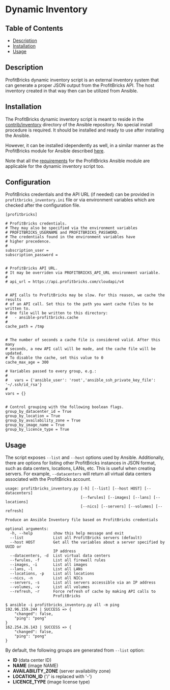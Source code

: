 # Dynamic Inventory

## Table of Contents

* [Description](#description)
* [Installation](#installation)
* [Usage](#usage)

## Description

ProfitBricks dynamic inventory script is an external inventory system that can generate a proper JSON output from the ProfitBricks API.
The host inventory created in that way then can be utilized from Ansible.

## Installation

The ProfitBricks dynamic inventory script is meant to reside in the [contrib/inventory](https://github.com/ansible/ansible/tree/devel/contrib/inventory)
directory of the Ansible repository. No special install procedure is required. It should be installed and ready to use after installing the Ansible.

However, it can be installed idependently as well, in a similar manner as the ProfitBricks module for Ansible described
[here](https://github.com/profitbricks/profitbricks-module-ansible#installation).

Note that all the [requirements](https://github.com/profitbricks/profitbricks-module-ansible#getting-started) for the ProfitBricks Ansible module
are applicable for the dynamic inventory script too.

## Configuration

ProfitBricks credentials and the API URL (if needed) can be provided in `profitbricks_inventory.ini` file or via environment variables which
are checked after the configuration file.

```
[profitbricks]

# ProfitBricks credentials.
# They may also be specified via the environment variables
# PROFITBRICKS_USERNAME and PROFITBRICKS_PASSWORD.
# The credentials found in the environment variables have
# higher precedence.
#
subscription_user =
subscription_password =


# ProfitBricks API URL.
# It may be overriden via PROFITBRICKS_API_URL environment variable.
#
# api_url = https://api.profitbricks.com/cloudapi/v4


# API calls to ProfitBricks may be slow. For this reason, we cache the results
# of an API call. Set this to the path you want cache files to be written to.
# One file will be written to this directory:
#   - ansible-profitbricks.cache
#
cache_path = /tmp


# The number of seconds a cache file is considered valid. After this many
# seconds, a new API call will be made, and the cache file will be updated.
# To disable the cache, set this value to 0
cache_max_age = 300

# Variables passed to every group, e.g.:
#
#   vars = {'ansible_user': 'root','ansible_ssh_private_key_file': '~/.ssh/id_rsa'}
#
vars = {}


# Control grouping with the following boolean flags.
group_by_datacenter_id = True
group_by_location = True
group_by_availability_zone = True
group_by_image_name = True
group_by_licence_type = True
```

## Usage

The script exposes `--list` and `--host` options used by Ansible. Additionally, there are options for listing other ProfitBricks
instances in JSON format, such as data centers, locations, LANs, etc. This is useful when creating servers. For example,
`--datacenters` will return all virtual data centers associated with the ProfitBricks account.

```
usage: profitbricks_inventory.py [-h] [--list] [--host HOST] [--datacenters]
                                 [--fwrules] [--images] [--lans] [--locations]
                                 [--nics] [--servers] [--volumes] [--refresh]

Produce an Ansible Inventory file based on ProfitBricks credentials

optional arguments:
  -h, --help         show this help message and exit
  --list             List all ProfitBricks servers (default)
  --host HOST        Get all the variables about a server specified by UUID or
                     IP address
  --datacenters, -d  List virtual data centers
  --fwrules, -f      List all firewall rules
  --images, -i       List all images
  --lans, -l         List all LANs
  --locations, -p    List all locations
  --nics, -n         List all NICs
  --servers, -s      List all servers accessible via an IP address
  --volumes, -v      List all volumes
  --refresh, -r      Force refresh of cache by making API calls to
                     ProfitBricks
```

```
$ ansible -i profitbricks_inventory.py all -m ping
192.96.159.244 | SUCCESS => {
    "changed": false, 
    "ping": "pong"
}
162.254.26.143 | SUCCESS => {
    "changed": false, 
    "ping": "pong"
}
```

By default, the following groups are generated from `--list` option:
 - **ID** (data center ID)
 - **NAME** (image NAME)
 - **AVAILABILITY_ZONE** (server availability zone)
 - **LOCATION_ID** ('/' is replaced with '-')
 - **LICENCE_TYPE**  (image license type)
